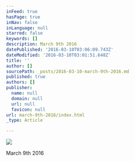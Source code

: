 ```yaml
---
inFeed: true
hasPage: true
inNav: false
inLanguage: null
starred: false
keywords: []
description: March 9th 2016
datePublished: '2016-03-10T03:06:09.743Z'
dateModified: '2016-03-10T03:01:51.648Z'
title: ''
author: []
sourcePath: _posts/2016-03-10-march-9th-2016.md
published: true
authors: []
publisher:
  name: null
  domain: null
  url: null
  favicon: null
url: march-9th-2016/index.html
_type: Article

---
```

![](https://the-grid-user-content.s3-us-west-2.amazonaws.com/a7620383-9167-4d3e-b370-44c89e16ea25.jpg)

March 9th 2016
